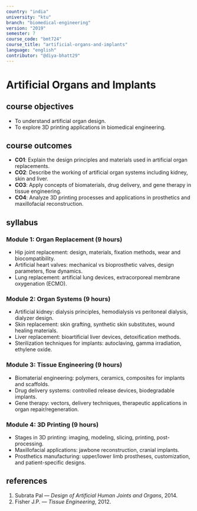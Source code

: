 ```yaml
---
country: "india"
university: "ktu"
branch: "biomedical-engineering"
version: "2019"
semester: 7
course_code: "bmt724"
course_title: "artificial-organs-and-implants"
language: "english"
contributor: "@diya-bhatt29"
---
```


# Artificial Organs and Implants

## course objectives
- To understand artificial organ design.  
- To explore 3D printing applications in biomedical engineering.

## course outcomes
- **CO1**: Explain the design principles and materials used in artificial organ replacements.  
- **CO2**: Describe the working of artificial organ systems including kidney, skin and liver.  
- **CO3**: Apply concepts of biomaterials, drug delivery, and gene therapy in tissue engineering.  
- **CO4**: Analyze 3D printing processes and applications in prosthetics and maxillofacial reconstruction.

## syllabus

### Module 1: Organ Replacement (9 hours)
- Hip joint replacement: design, materials, fixation methods, wear and biocompatibility.  
- Artificial heart valves: mechanical vs bioprosthetic valves, design parameters, flow dynamics.  
- Lung replacement: artificial lung devices, extracorporeal membrane oxygenation (ECMO).

### Module 2: Organ Systems (9 hours)
- Artificial kidney: dialysis principles, hemodialysis vs peritoneal dialysis, dialyzer design.  
- Skin replacement: skin grafting, synthetic skin substitutes, wound healing materials.  
- Liver replacement: bioartificial liver devices, detoxification methods.  
- Sterilization techniques for implants: autoclaving, gamma irradiation, ethylene oxide.

### Module 3: Tissue Engineering (9 hours)
- Biomaterial engineering: polymers, ceramics, composites for implants and scaffolds.  
- Drug delivery systems: controlled release devices, biodegradable implants.  
- Gene therapy: vectors, delivery techniques, therapeutic applications in organ repair/regeneration.

### Module 4: 3D Printing (9 hours)
- Stages in 3D printing: imaging, modeling, slicing, printing, post-processing.  
- Maxillofacial applications: jawbone reconstruction, cranial implants.  
- Prosthetics manufacturing: upper/lower limb prostheses, customization, and patient-specific designs.

## references
1. Subrata Pal — *Design of Artificial Human Joints and Organs*, 2014.  
2. Fisher J.P. — *Tissue Engineering*, 2012.
